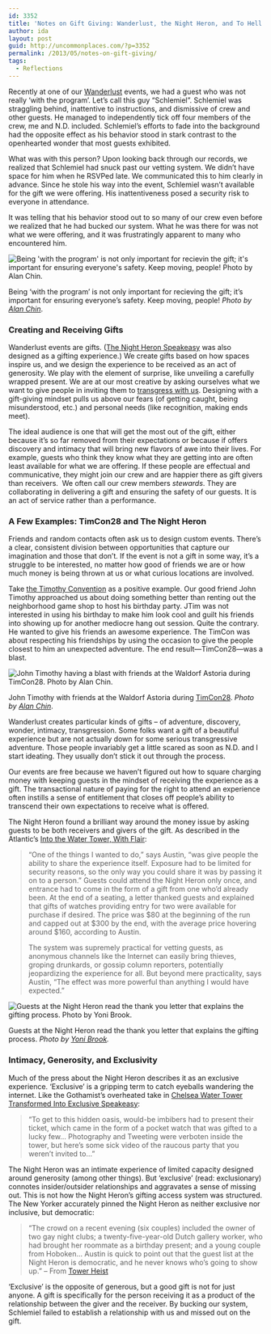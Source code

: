 ```yaml
---
id: 3352
title: 'Notes on Gift Giving: Wanderlust, the Night Heron, and To Hell With Exclusivity'
author: ida
layout: post
guid: http://uncommonplaces.com/?p=3352
permalink: /2013/05/notes-on-gift-giving/
tags:
  - Reflections
---
```

Recently at one of our <a href="http://www.wanderlustprojects.com" target="_blank">Wanderlust</a> events, we had a guest who was not really ‘with the program’. Let’s call this guy “Schlemiel”. Schlemiel was straggling behind, inattentive to instructions, and dismissive of crew and other guests. He managed to independently tick off four members of the crew, me and N.D. included. Schlemiel’s efforts to fade into the background had the opposite effect as his behavior stood in stark contrast to the openhearted wonder that most guests exhibited.

What was with this person? Upon looking back through our records, we realized that Schlemiel had snuck past our vetting system. We didn’t have space for him when he RSVPed late. We communicated this to him clearly in advance. Since he stole his way into the event, Schlemiel wasn’t available for the gift we were offering. His inattentiveness posed a security risk to everyone in attendance.

It was telling that his behavior stood out to so many of our crew even before we realized that he had bucked our system. What he was there for was not what we were offering, and it was frustratingly apparent to many who encountered him.

<div id="attachment_3368" class="wp-caption alignnone">
  <img class="size-large wp-image-3368" alt="Being 'with the program' is not only important for recievin the gift; it's important for ensuring everyone's safety. Keep moving, people! Photo by Alan Chin." src="{{ site.baseurl }}/images/2013/05/121019-4694-1024x682.jpg" />
  
  <p class="wp-caption-text">
    Being &#8216;with the program&#8217; is not only important for recieving the gift; it&#8217;s important for ensuring everyone&#8217;s safety. Keep moving, people! <em>Photo by <a href="http://www.alanschin.com/projects.html">Alan Chin</a></em>.
  </p>
</div>

### Creating and Receiving Gifts

Wanderlust events are gifts. (<a href="http://nightheronspeakeasy.com/" target="_blank">The Night Heron Speakeasy</a> was also designed as a gifting experience.) We create gifts based on how spaces inspire us, and we design the experience to be received as an act of generosity. We play with the element of surprise, like unveiling a carefully wrapped present. We are at our most creative by asking ourselves what we want to give people in inviting them to <a href="http://uncommonplaces.com/2013/04/transported-by-wanderlust-projects/" target="_blank">transgress with us</a>. Designing with a gift-giving mindset pulls us above our fears (of getting caught, being misunderstood, etc.) and personal needs (like recognition, making ends meet).

The ideal audience is one that will get the most out of the gift, either because it’s so far removed from their expectations or because if offers discovery and intimacy that will bring new flavors of awe into their lives. For example, guests who think they know what they are getting into are often least available for what we are offering. If these people are effectual and communicative, they might join our crew and are happier there as gift givers than receivers.  We often call our crew members *stewards*. They are collaborating in delivering a gift and ensuring the safety of our guests. It is an act of service rather than a performance.

### A Few Examples: TimCon28 and The Night Heron

Friends and random contacts often ask us to design custom events. There’s a clear, consistent division between opportunities that capture our imagination and those that don’t. If the event is not a gift in some way, it’s a struggle to be interested, no matter how good of friends we are or how much money is being thrown at us or what curious locations are involved.

Take <a href="http://www.wanderlustprojects.com/timcon" target="_blank">the Timothy Convention</a> as a positive example. Our good friend John Timothy approached us about doing something better than renting out the neighborhood game shop to host his birthday party. JTim was not interested in using his birthday to make him look cool and guilt his friends into showing up for another mediocre hang out session. Quite the contrary. He wanted to give his friends an awesome experience. The TimCon was about respecting his friendships by using the occasion to give the people closest to him an unexpected adventure. The end result—TimCon28—was a blast.

<div class="wp-caption alignnone">
  <img class="size-large wp-image-3362" alt="John Timothy having a blast with friends at the Waldorf Astoria during TimCon28. Photo by Alan Chin." src="{{ site.baseurl }}/images/2013/05/121019-4421-1024x682.jpg" />
  
  <p class="wp-caption-text">
    John Timothy with friends at the Waldorf Astoria during <a href="http://www.wanderlustprojects.com/timcon" target="_blank">TimCon28</a>. <em>Photo by <a href="http://www.alanschin.com/projects.html">Alan Chin</a></em>.
  </p>
</div>

Wanderlust creates particular kinds of gifts &#8211; of adventure, discovery, wonder, intimacy, transgression. Some folks want a gift of a beautiful experience but are not actually down for some serious transgressive adventure. Those people invariably get a little scared as soon as N.D. and I start ideating. They usually don’t stick it out through the process.

Our events are free because we haven’t figured out how to square charging money with keeping guests in the mindset of receiving the experience as a gift. The transactional nature of paying for the right to attend an experience often instills a sense of entitlement that closes off people’s ability to transcend their own expectations to receive what is offered.

The Night Heron found a brilliant way around the money issue by asking guests to be both receivers and givers of the gift. As described in the Atlantic&#8217;s <a href="http://www.theatlanticcities.com/arts-and-lifestyle/2013/05/water-tower-flair/5639/" target="_blank">Into the Water Tower, With Flair</a>:

> &#8220;One of the things I wanted to do,&#8221; says Austin, &#8220;was give people the ability to share the experience itself. Exposure had to be limited for security reasons, so the only way you could share it was by passing it on to a person.&#8221; Guests could attend the Night Heron only once, and entrance had to come in the form of a gift from one who&#8217;d already been. At the end of a seating, a letter thanked guests and explained that gifts of watches providing entry for two were available for purchase if desired. The price was $80 at the beginning of the run and capped out at $300 by the end, with the average price hovering around $160, according to Austin.
> 
> The system was supremely practical for vetting guests, as anonymous channels like the Internet can easily bring thieves, groping drunkards, or gossip column reporters, potentially jeopardizing the experience for all. But beyond mere practicality, says Austin, &#8220;The effect was more powerful than anything I would have expected.&#8221;

<div  class="wp-caption alignnone">
  <img class="size-large wp-image-3379" alt="Guests at the Night Heron read the thank you letter that explains the gifting process. Photo by Yoni Brook." src="{{ site.baseurl }}/images/2013/05/MG_6658_YoniBrook-1024x682.jpg"/>
  
  <p class="wp-caption-text">
    Guests at the Night Heron read the thank you letter that explains the gifting process. <em>Photo by <a href="http://www.yonibrook.com/">Yoni Brook</a>.</em>
  </p>
</div>

### Intimacy, Generosity, and Exclusivity

Much of the press about the Night Heron describes it as an exclusive experience. ‘Exclusive’ is a gripping term to catch eyeballs wandering the internet. Like the Gothamist’s overheated take in <a href="http://gothamist.com/2013/05/20/chelsea_water_tower_transformed_int.php#photo-1" target="_blank">Chelsea Water Tower Transformed Into Exclusive Speakeasy</a>:

> “To get to this hidden oasis, would-be imbibers had to present their ticket, which came in the form of a pocket watch that was gifted to a lucky few… Photography and Tweeting were verboten inside the tower, but here&#8217;s some sick video of the raucous party that you weren&#8217;t invited to&#8230;”

The Night Heron was an intimate experience of limited capacity designed around generosity (among other things). But ‘exclusive’ (read: exclusionary) connotes insider/outsider relationships and aggravates a sense of missing out. This is not how the Night Heron’s gifting access system was structured. The New Yorker accurately pinned the Night Heron as neither exclusive nor inclusive, but democratic:

> “The crowd on a recent evening (six couples) included the owner of two gay night clubs; a twenty-five-year-old Dutch gallery worker, who had brought her roommate as a birthday present; and a young couple from Hoboken… Austin is quick to point out that the guest list at the Night Heron is democratic, and he never knows who’s going to show up.” &#8211; From <a href="http://www.newyorker.com/talk/2013/05/27/130527ta_talk_freudenberger" target="_blank">Tower Heist</a>

‘Exclusive’ is the opposite of generous, but a good gift is not for just anyone. A gift is specifically for the person receiving it as a product of the relationship between the giver and the receiver. By bucking our system, Schlemiel failed to establish a relationship with us and missed out on the gift.